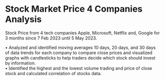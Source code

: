 # Stock Market Price 4 Companies Analysis
Stock Price from 4 tech companies Apple, Microsoft, Netflix and, Google for 3 months since 7 Feb 2023 until 5 May 2023.

• Analyzed and identified moving averages 10 days, 20 days, and 30 days of data trends for each company to compare close prices and visualized graphs with candlesticks to help traders decide which stock should invest by information. <br>
• Identified the highest and the lowest volume trading and price of close stock and calculated correlation of stocks data.
